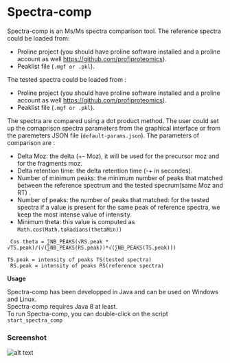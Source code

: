 # Spectra-comp
Spectra-comp is an Ms/Ms spectra comparison tool. The reference spectra could be loaded from:
* Proline project (you should have proline software installed and a proline account as well https://github.com/profiproteomics). 
* Peaklist file (<code>.mgf or .pkl</code>).

The tested spectra could be loaded from :

* Proline project (you should have proline software installed and a proline account as well https://github.com/profiproteomics).
* Peaklist file (<code>.mgf or .pkl</code>).

The spectra are compared using a dot product method. The user could set up the comaprison spectra parameters from the graphical interface or from the paremeters JSON file (<code>default-params.json</code>).
The parameters of comparison are :
* Delta Moz: the delta (+- Moz), it will be used for the precursor moz and for the fragments moz.
* Delta retention time: the delta retention time (-+ in secondes).  
* Number of minimum peaks: the minimum number of peaks that matched between the reference spectrum and the tested specrum(same Moz and RT) .  
* Number of peaks: the number of peaks that matched: for the tested spectra if a value is present for the same peak of reference spectra, we keep the most intense value of intensity.   
* Minimum theta: this value is computed as <code>Math.cos(Math.toRadians(thetaMin))</code>  

 <code> Cos theta = ∑NB_PEAKS(√RS.peak * √TS.peak)/(√(∑NB_PEAKS(RS.peak))*√(∑NB_PEAKS(TS.peak)))</code> 
 
 <code>TS.peak = intensity of peaks TS(tested spectra)</code>  <br> <code> RS.peak = intensity of peaks RS(reference spectra)</code>
 
**Usage**

Spectra-comp has been developped in Java and can be used on Windows and Linux.<br>
Spectra-comp requires Java 8 at least.<br>
To run Spectra-comp, you can double-click on the script <code>start_spectra_comp</code>

 <h3>Screenshot</h3>

![alt text](https://github.com/LSMBO/spectra-comp/blob/master/src/main/resources/images/screen-shot.png)

